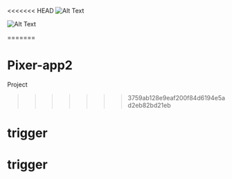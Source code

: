 <<<<<<< HEAD
![Alt Text](./images/Screenshot%202025-05-24%20at%2021.05.33.png)


![Alt Text](./images/pic.png)

=======
# Pixer-app2
Project 
>>>>>>> 3759ab128e9eaf200f84d6194e5ad2eb82bd21eb
# trigger
# trigger

